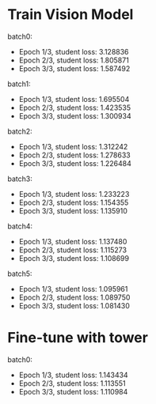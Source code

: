 # Train Vision Model
batch0: 
- Epoch 1/3, student loss: 3.128836
- Epoch 2/3, student loss: 1.805871
- Epoch 3/3, student loss: 1.587492

batch1:
- Epoch 1/3, student loss: 1.695504
- Epoch 2/3, student loss: 1.423535
- Epoch 3/3, student loss: 1.300934

batch2:
- Epoch 1/3, student loss: 1.312242
- Epoch 2/3, student loss: 1.278633
- Epoch 3/3, student loss: 1.226484

batch3:
- Epoch 1/3, student loss: 1.233223
- Epoch 2/3, student loss: 1.154355
- Epoch 3/3, student loss: 1.135910

batch4:
- Epoch 1/3, student loss: 1.137480
- Epoch 2/3, student loss: 1.115273
- Epoch 3/3, student loss: 1.108699

batch5:
- Epoch 1/3, student loss: 1.095961
- Epoch 2/3, student loss: 1.089750
- Epoch 3/3, student loss: 1.081430

# Fine-tune with tower

batch0:
- Epoch 1/3, student loss: 1.143434
- Epoch 2/3, student loss: 1.113551
- Epoch 3/3, student loss: 1.110984
